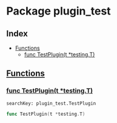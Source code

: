 # Package plugin_test

## Index

* [Functions](#func)
    * [func TestPlugin(t *testing.T)](#TestPlugin)


## <a id="func" href="#func">Functions</a>

### <a id="TestPlugin" href="#TestPlugin">func TestPlugin(t *testing.T)</a>

```
searchKey: plugin_test.TestPlugin
```

```Go
func TestPlugin(t *testing.T)
```

